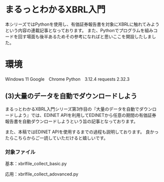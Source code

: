# まるっとわかるXBRL入門
本シリーズではPythonを使用し、有価証券報告書を対象にXBRLに触れてみようという内容の連載記事となっております。
また、Pythonでプログラムを組みコードを回す場面も後半あるためその参考になればと思いここを開設したしました。

# 環境
Windows 11
Google　Chrome
Python　3.12.4
requests 2.32.3

## (3)大量のデータを自動でダウンロードしよう
まるっとわかるXBRL入門シリーズ第3作目の『大量のデータを自動でダウンロードしよう』では、EDINET APIを利用してEDINETから任意の期間の有価証券報告書を自動ダウンロードしようという旨の記事となっております。

また、本稿ではEDINET APIを使用するまでの過程も説明しております。
良かったらこちらからご一読していただけると嬉しいです。

### 対象ファイル
基本：xbrlfile_collect_basic.py

応用：xbrlfile_collect_adovanced.py

